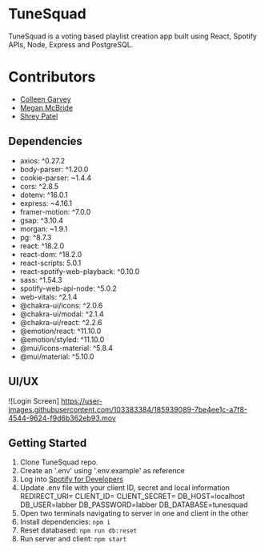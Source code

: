 # TuneSquad
TuneSquad is a voting based playlist creation app built using React, Spotify APIs, Node, Express and PostgreSQL.

# Contributors
- [Colleen Garvey](https://github.com/cogarvey)
- [Megan McBride](https://github.com/megsmcbride)
- [Shrey Patel](https://github.com/shreypatel22)


## Dependencies

- axios: ^0.27.2
- body-parser: ^1.20.0
- cookie-parser: ~1.4.4
- cors: ^2.8.5
- dotenv: ^16.0.1
- express: ~4.16.1
- framer-motion: ^7.0.0
- gsap: ^3.10.4
- morgan: ~1.9.1
- pg: ^8.7.3
- react: ^18.2.0
- react-dom: ^18.2.0
- react-scripts: 5.0.1
- react-spotify-web-playback: ^0.10.0
- sass: ^1.54.3
- spotify-web-api-node: ^5.0.2
- web-vitals: ^2.1.4
- @chakra-ui/icons: ^2.0.6
- @chakra-ui/modal: ^2.1.4
- @chakra-ui/react: ^2.2.6
- @emotion/react: ^11.10.0
- @emotion/styled: ^11.10.0
- @mui/icons-material: ^5.8.4
- @mui/material: ^5.10.0
  
## UI/UX

![Login Screen] https://user-images.githubusercontent.com/103383384/185939089-7be4ee1c-a7f8-4544-9624-f9d6b362eb93.mov




## Getting Started

1. Clone TuneSquad repo.
2. Create an '.env' using '.env.example' as reference
3. Log into [Spotify for Developers](https://developer.spotify.com/dashboard/login)
4. Update .env file with your client ID, secret and local information
    REDIRECT_URI=
    CLIENT_ID=
    CLIENT_SECRET=
    DB_HOST=localhost
    DB_USER=labber
    DB_PASSWORD=labber
    DB_DATABASE=tunesquad
5. Open two terminals navigating to server in one and client in the other
6. Install dependencies: `npm i`
7. Reset databased: `npm run db:reset`
8. Run server and client: `npm start`
